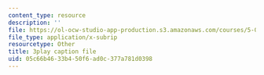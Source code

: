 ```yaml
---
content_type: resource
description: ''
file: https://ol-ocw-studio-app-production.s3.amazonaws.com/courses/5-07sc-biological-chemistry-i-fall-2013/05c66b4633b450f6ad0c377a781d0398_6MaMdzo416w.vtt
file_type: application/x-subrip
resourcetype: Other
title: 3play caption file
uid: 05c66b46-33b4-50f6-ad0c-377a781d0398
---
```

